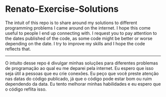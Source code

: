 # Renato-Exercise-Solutions

The intuit of this repo is to share around my solutions to different programming problems I came around on the internet. I hope this come useful to people I end up connecting with.
I request you to pay attention to the dates published of the code, as some code might be better or worse depending on the date. I try to improve my skills and I hope the code reflects that.

----

O intuito desse repo é divulgar minhas soluções para diferentes problemas de programação ao qual eu me deparei pela internet. Eu espero que isso seja útil a pessoas que eu crie conexões.
Eu peço que você preste atenção nas datas do código publicado, já que o código pode estar bom ou ruim dependendo da data. Eu tento melhorar minhas habilidades e eu espero que o código reflita isso.
